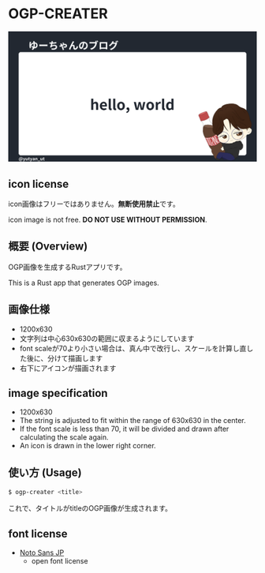 # OGP-CREATER
![](hello,-world.png)
## icon license
icon画像はフリーではありません。**無断使用禁止**です。

icon image is not free. **DO NOT USE WITHOUT PERMISSION**.

## 概要 (Overview)
OGP画像を生成するRustアプリです。

This is a Rust app that generates OGP images.

## 画像仕様
- 1200x630
- 文字列は中心630x630の範囲に収まるようにしています
- font scaleが70より小さい場合は、真ん中で改行し、スケールを計算し直した後に、分けて描画します
- 右下にアイコンが描画されます

## image specification
- 1200x630
- The string is adjusted to fit within the range of 630x630 in the center.
- If the font scale is less than 70, it will be divided and drawn after calculating the scale again.
- An icon is drawn in the lower right corner.

## 使い方 (Usage)
```sh
$ ogp-creater <title>
```
これで、タイトルがtitleのOGP画像が生成されます。

## font license
- [Noto Sans JP](https://fonts.google.com/specimen/Noto+Sans+JP)
  - open font license